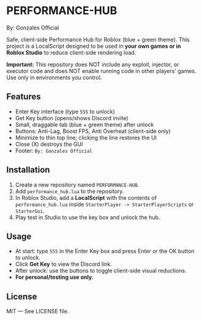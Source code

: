# PERFORMANCE-HUB
By: Gonzales Official

Safe, client-side Performance Hub for Roblox (blue + green theme).
This project is a LocalScript designed to be used in **your own games or in Roblox Studio** to reduce client-side rendering load.

**Important:** This repository does NOT include any exploit, injector, or executor code and does NOT enable running code in other players' games. Use only in environments you control.

## Features
- Enter Key interface (type `555` to unlock)
- Get Key button (opens/shows Discord invite)
- Small, draggable tab (blue + green theme) after unlock
- Buttons: Anti-Lag, Boost FPS, Anti Overheat (client-side only)
- Minimize to thin top line; clicking the line restores the UI
- Close (X) destroys the GUI
- Footer: `By: Gonzales Official`

## Installation
1. Create a new repository named `PERFORMANCE-HUB`.
2. Add `performance_hub.lua` to the repository.
3. In Roblox Studio, add a **LocalScript** with the contents of `performance_hub.lua` inside `StarterPlayer -> StarterPlayerScripts` or `StarterGui`.
4. Play test in Studio to use the key box and unlock the hub.

## Usage
- At start: type `555` in the Enter Key box and press Enter or the OK button to unlock.
- Click **Get Key** to view the Discord link.
- After unlock: use the buttons to toggle client-side visual reductions.
- **For personal/testing use only.**

## License
MIT — See LICENSE file.
